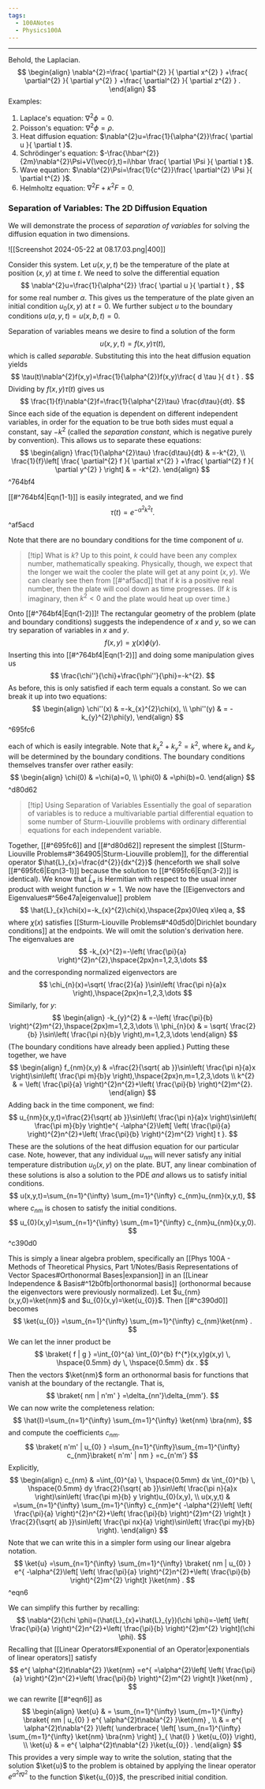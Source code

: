```yaml
---
tags:
  - 100ANotes
  - Physics100A
---
```

---
Behold, the Laplacian.
$$
\begin{align}
\nabla^{2}=\frac{ \partial^{2}  }{ \partial x^{2} } +\frac{ \partial^{2}  }{ \partial y^{2} } +\frac{ \partial^{2}  }{ \partial z^{2} } .
\end{align}
$$
Examples:
1. Laplace's equation: $\nabla^{2}\phi=0$.
2. Poisson's equation: $\nabla^{2}\phi=\rho$.
3. Heat diffusion equation: $\nabla^{2}u=\frac{1}{\alpha^{2}}\frac{ \partial u }{ \partial t }$.
4. Schrödinger's equation: $-\frac{\hbar^{2}}{2m}\nabla^{2}\Psi+V(\vec{r},t)=i\hbar \frac{ \partial \Psi }{ \partial t }$.
5. Wave equation: $\nabla^{2}\Psi=\frac{1}{c^{2}}\frac{ \partial^{2} \Psi }{ \partial t^{2} }$.
6. Helmholtz equation: $\nabla^{2}F+\kappa^{2}F=0$.

### Separation of Variables: The 2D Diffusion Equation

We will demonstrate the process of *separation of variables* for solving the diffusion equation in two dimensions.

![[Screenshot 2024-05-22 at 08.17.03.png|400]]

Consider this system. Let $u(x,y,t)$ be the temperature of the plate at position $(x,y)$ at time $t$. We need to solve the differential equation
$$
\nabla^{2}u=\frac{1}{\alpha^{2}} \frac{ \partial u }{ \partial t } ,
$$
for some real number $\alpha$. This gives us the temperature of the plate given an initial condition $u_{0}(x,y)$ at $t=0$. We further subject $u$ to the boundary conditions $u(a,y,t)=u(x,b,t)=0$. 

Separation of variables means we desire to find a solution of the form
$$
u(x,y,t)=f(x,y)\tau(t),
$$
which is called *separable*. Substituting this into the heat diffusion equation yields
$$
\tau(t)\nabla^{2}f(x,y)=\frac{1}{\alpha^{2}}f(x,y)\frac{ d \tau }{ d t } .
$$
Dividing by $f(x,y)\tau(t)$ gives us
$$
\frac{1}{f}\nabla^{2}f=\frac{1}{\alpha^{2}\tau} \frac{d\tau}{dt}.
$$
Since each side of the equation is dependent on different independent variables, in order for the equation to be true both sides must equal a constant, say $-k^{2}$ (called the *separation constant*, which is negative purely by convention). This allows us to separate these equations:
$$
\begin{align}
\frac{1}{\alpha^{2}\tau} \frac{d\tau}{dt} & =-k^{2}, \\
\frac{1}{f}\left[ \frac{ \partial^{2} f }{ \partial x^{2} } +\frac{ \partial^{2} f }{ \partial y^{2} }  \right]  & = -k^{2}.
\end{align}
$$
^764bf4

[[#^764bf4|Eqn(1-1)]] is easily integrated, and we find
$$
\tau(t)=e^{ -\alpha^{2}k^{2}t }.
$$
^af5acd

Note that there are no boundary conditions for the time component of $u$.

> [!tip] What is $k$?
> Up to this point, $k$ could have been any complex number, mathematically speaking. Physically, though, we expect that the longer we wait the cooler the plate will get at any point $(x,y)$. We can clearly see then from [[#^af5acd]] that if $k$ is a positive real number, then the plate will cool down as time progresses. (If $k$ is imaginary, then $k^{2}<0$ and the plate would heat up over time.) 

Onto [[#^764bf4|Eqn(1-2)]]! The rectangular geometry of the problem (plate and boundary conditions) suggests the independence of $x$ and $y$, so we can try separation of variables in $x$ and $y$.
$$
f(x,y)=\chi(x)\phi(y).
$$
Inserting this into [[#^764bf4|Eqn(1-2)]] and doing some manipulation gives us
$$
\frac{\chi''}{\chi}+\frac{\phi''}{\phi}=-k^{2}.
$$
As before, this is only satisfied if each term equals a constant. So we can break it up into two equations:
$$
\begin{align}
\chi''(x) & =-k_{x}^{2}\chi(x), \\
\phi''(y) & = -k_{y}^{2}\phi(y),
\end{align}
$$
^695fc6

each of which is easily integrable. Note that $k_{x}^{2}+k_{y}^{2}=k^{2}$, where $k_{x}$ and $k_{y}$ will be determined by the boundary conditions. The boundary conditions themselves transfer over rather easily:
$$
\begin{align}
\chi(0) & =\chi(a)=0, \\
\phi(0) & =\phi(b)=0.
\end{align}
$$
^d80d62

> [!tip] Using Separation of Variables
> Essentially the goal of separation of variables is to reduce a multivariable partial differential equation to some number of Sturm-Liouville problems with ordinary differential equations for each independent variable.

Together, [[#^695fc6]] and [[#^d80d62]] represent the simplest [[Sturm-Liouville Problems#^364905|Sturm-Liouville problem]], for the differential operator $\hat{L}_{x}=\frac{d^{2}}{dx^{2}}$ (henceforth we shall solve [[#^695fc6|Eqn(3-1)]] because the solution to [[#^695fc6|Eqn(3-2)]] is identical). We know that $\hat{L}_{x}$ is Hermitian with respect to the usual inner product with weight function $w=1$. We now have the [[Eigenvectors and Eigenvalues#^56e47a|eigenvalue]] problem
$$
\hat{L}_{x}\chi(x)=-k_{x}^{2}\chi(x),\hspace{2px}0\leq x\leq a,
$$
where $\chi(x)$ satisfies [[Sturm-Liouville Problems#^40d5d0|Dirichlet boundary conditions]] at the endpoints. We will omit the solution's derivation here. The eigenvalues are
$$
-k_{x}^{2}=-\left( \frac{\pi}{a} \right)^{2}n^{2},\hspace{2px}n=1,2,3,\dots
$$
and the corresponding normalized eigenvectors are
$$
\chi_{n}(x)=\sqrt{ \frac{2}{a} }\sin\left( \frac{\pi n}{a}x \right),\hspace{2px}n=1,2,3,\dots
$$
Similarly, for $y$:
$$
\begin{align}
-k_{y}^{2} & =-\left( \frac{\pi}{b} \right)^{2}m^{2},\hspace{2px}m=1,2,3,\dots \\
\phi_{n}(x) & = \sqrt{ \frac{2}{b} }\sin\left( \frac{\pi n}{b}y \right),m=1,2,3,\dots
\end{align}
$$
(The boundary conditions have already been applied.) Putting these together, we have
$$
\begin{align}
f_{nm}(x,y) & =\frac{2}{\sqrt{ ab }}\sin\left( \frac{\pi n}{a}x \right)\sin\left( \frac{\pi m}{b}y \right),\hspace{2px}n,m=1,2,3,\dots \\
k^{2} & = \left( \frac{\pi}{a} \right)^{2}n^{2}+\left( \frac{\pi}{b} \right)^{2}m^{2}.
\end{align}
$$
Adding back in the time component, we find:
$$
u_{nm}(x,y,t)=\frac{2}{\sqrt{ ab }}\sin\left( \frac{\pi n}{a}x \right)\sin\left( \frac{\pi m}{b}y \right)e^{ -\alpha^{2}\left[ \left( \frac{\pi}{a} \right)^{2}n^{2}+\left( \frac{\pi}{b} \right)^{2}m^{2} \right] t }.
$$
These are the solutions of the heat diffusion equation for our particular case. Note, however, that any individual $u_{nm}$ will never satisfy any initial temperature distribution $u_{0}(x,y)$ on the plate. BUT, any linear combination of these solutions is also a solution to the PDE *and* allows us to satisfy initial conditions.
$$
u(x,y,t)=\sum_{n=1}^{\infty} \sum_{m=1}^{\infty} c_{nm}u_{nm}(x,y,t),
$$
where $c_{nm}$ is chosen to satisfy the initial conditions.
$$
u_{0}(x,y)=\sum_{n=1}^{\infty} \sum_{m=1}^{\infty} c_{nm}u_{nm}(x,y,0).
$$
^c390d0

This is simply a linear algebra problem, specifically an [[Phys 100A - Methods of Theoretical Physics, Part 1/Notes/Basis Representations of Vector Spaces#Orthonormal Bases|expansion]] in an [[Linear Independence & Basis#^12b0fb|orthonormal basis]] (orthonormal because the eigenvectors were previously normalized). Let $u_{nm}(x,y,0)=\ket{nm}$ and $u_{0}(x,y)=\ket{u_{0}}$. Then [[#^c390d0]] becomes
$$
\ket{u_{0}} =\sum_{n=1}^{\infty} \sum_{m=1}^{\infty} c_{nm}\ket{nm} .
$$
We can let the inner product be 
$$
\braket{ f | g } =\int_{0}^{a} \int_{0}^{b} f^{*}(x,y)g(x,y) \, \hspace{0.5mm} dy  \, \hspace{0.5mm} dx .
$$
Then the vectors $\ket{nm}$ form an orthonormal basis for functions that vanish at the boundary of the rectangle. That is,
$$
\braket{ nm | n'm' } =\delta_{nn'}\delta_{mm'}.
$$
We can now write the completeness relation:
$$
\hat{I}=\sum_{n=1}^{\infty} \sum_{m=1}^{\infty} \ket{nm} \bra{nm},
$$
and compute the coefficients $c_{nm}$.
$$
\braket{ n'm' | u_{0} } =\sum_{n=1}^{\infty}\sum_{m=1}^{\infty}  c_{nm}\braket{ n'm' | nm } =c_{n'm'}
$$
Explicitly,
$$
\begin{align}
c_{nm} & =\int_{0}^{a}  \, \hspace{0.5mm} dx \int_{0}^{b}  \, \hspace{0.5mm} dy \frac{2}{\sqrt{ ab }}\sin\left( \frac{\pi n}{a}x \right)\sin\left( \frac{\pi m}{b} y \right)u_{0}(x,y), \\
u(x,y,t) & =\sum_{n=1}^{\infty} \sum_{m=1}^{\infty} c_{nm}e^{ -\alpha^{2}\left[  \left( \frac{\pi}{a} \right)^{2}n^{2}+\left( \frac{\pi}{b} \right)^{2}m^{2} \right]t  } \frac{2}{\sqrt{ ab }}\sin\left( \frac{\pi nx}{a} \right)\sin\left( \frac{\pi my}{b} \right).
\end{align}
$$
Note that we can write this in a simpler form using our linear algebra notation.
$$
\ket{u} =\sum_{n=1}^{\infty} \sum_{m=1}^{\infty} \braket{ nm | u_{0} } e^{ -\alpha^{2}\left[  \left( \frac{\pi}{a} \right)^{2}n^{2}+\left( \frac{\pi}{b} \right)^{2}m^{2} \right]t }\ket{nm} .
$$
^eqn6

We can simplify this further by recalling:
$$
\nabla^{2}(\chi \phi)=(\hat{L}_{x}+\hat{L}_{y})(\chi \phi)=-\left[  \left( \frac{\pi}{a} \right)^{2}n^{2}+\left( \frac{\pi}{b} \right)^{2}m^{2} \right](\chi \phi).
$$
Recalling that [[Linear Operators#Exponential of an Operator|exponentials of linear operators]] satisfy
$$
e^{ \alpha^{2}t\nabla^{2} }\ket{nm} =e^{ =\alpha^{2}\left[  \left( \frac{\pi}{a} \right)^{2}n^{2}+\left( \frac{\pi}{b} \right)^{2}m^{2} \right]t }\ket{nm} ,
$$
we can rewrite [[#^eqn6]] as 
$$
\begin{align}
\ket{u}  & = \sum_{n=1}^{\infty} \sum_{m=1}^{\infty} \braket{ nm | u_{0} } e^{ \alpha^{2}t\nabla^{2} }\ket{nm} , \\
 & = e^{ \alpha^{2}t\nabla^{2} }\left( \underbrace{ \left[ \sum_{n=1}^{\infty} \sum_{m=1}^{\infty} \ket{nm} \bra{nm}  \right] }_{ \hat{I} }  \ket{u_{0}}  \right), \\
\ket{u}  & = e^{ \alpha^{2}t\nabla^{2} }\ket{u_{0}} .
\end{align}
$$
This provides a very simple way to write the solution, stating that the solution $\ket{u}$ to the problem is obtained by applying the linear operator $e^{ \alpha^{2}t\nabla^{2} }$ to the function $\ket{u_{0}}$, the prescribed initial condition.